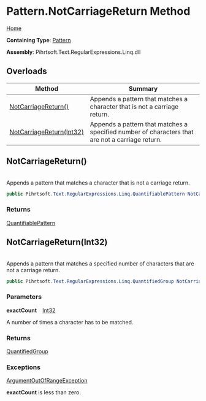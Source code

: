 # Pattern\.NotCarriageReturn Method

[Home](../../../../../../README.md)

**Containing Type**: [Pattern](../README.md)

**Assembly**: Pihrtsoft\.Text\.RegularExpressions\.Linq\.dll

## Overloads

| Method | Summary |
| ------ | ------- |
| [NotCarriageReturn()](#Pihrtsoft_Text_RegularExpressions_Linq_Pattern_NotCarriageReturn) | Appends a pattern that matches a character that is not a carriage return\. |
| [NotCarriageReturn(Int32)](#Pihrtsoft_Text_RegularExpressions_Linq_Pattern_NotCarriageReturn_System_Int32_) | Appends a pattern that matches a specified number of characters that are not a carriage return\. |

## NotCarriageReturn\(\) <a id="Pihrtsoft_Text_RegularExpressions_Linq_Pattern_NotCarriageReturn"></a>

\
Appends a pattern that matches a character that is not a carriage return\.

```csharp
public Pihrtsoft.Text.RegularExpressions.Linq.QuantifiablePattern NotCarriageReturn()
```

### Returns

[QuantifiablePattern](../../QuantifiablePattern/README.md)

## NotCarriageReturn\(Int32\) <a id="Pihrtsoft_Text_RegularExpressions_Linq_Pattern_NotCarriageReturn_System_Int32_"></a>

\
Appends a pattern that matches a specified number of characters that are not a carriage return\.

```csharp
public Pihrtsoft.Text.RegularExpressions.Linq.QuantifiedGroup NotCarriageReturn(int exactCount)
```

### Parameters

**exactCount** &ensp; [Int32](https://docs.microsoft.com/en-us/dotnet/api/system.int32)

A number of times a character has to be matched\.

### Returns

[QuantifiedGroup](../../QuantifiedGroup/README.md)

### Exceptions

[ArgumentOutOfRangeException](https://docs.microsoft.com/en-us/dotnet/api/system.argumentoutofrangeexception)

**exactCount** is less than zero\.

